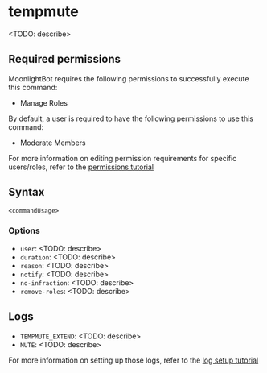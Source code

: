 # tempmute

<TODO: describe>

## Required permissions

MoonlightBot requires the following permissions to successfully execute this command:

* Manage Roles

By default, a user is required to have the following permissions to use this command:

* Moderate Members

For more information on editing permission requirements for specific users/roles, refer to the [permissions tutorial](<linkToPermissionsTutorial>)

## Syntax

```text
<commandUsage>
```

### Options

* `user`: <TODO: describe>
* `duration`: <TODO: describe>
* `reason`: <TODO: describe>
* `notify`: <TODO: describe>
* `no-infraction`: <TODO: describe>
* `remove-roles`: <TODO: describe>

## Logs

* `TEMPMUTE_EXTEND`: <TODO: describe>
* `MUTE`: <TODO: describe>

For more information on setting up those logs, refer to the [log setup tutorial](<linkToLogTutorial>)